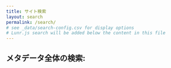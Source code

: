 ```yaml
---
title: サイト検索
layout: search
permalink: /search/
# see _data/search-config.csv for display options
# Lunr.js search will be added below the content in this file
---
```


## メタデータ全体の検索:
